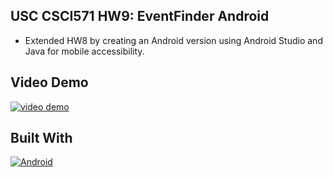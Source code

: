 
<!-- ABOUT THE PROJECT -->
## USC CSCI571 HW9: EventFinder Android
* Extended HW8 by creating an Android version using Android Studio and Java for mobile accessibility.


## Video Demo

[![video demo](https://github.com/javy1022/javy1022.github.io/tree/main/HW9/demo/cover.png)](https://www.youtube.com/watch?v=2RPcEY9aPZo)


## Built With

[![Android][Android]][Android-url]

<!-- MARKDOWN LINKS & IMAGES -->
<!-- https://www.markdownguide.org/basic-syntax/#reference-style-links -->
[Android]: https://img.shields.io/badge/Android-30D780?style=for-the-badge&logo=angular&logoColor=white
[Android-url]: https://developer.android.com/studio?gad_source=1&gclid=CjwKCAiA0PuuBhBsEiwAS7fsNbUzn3dCXaQF0jQF6iYCWg8DCBGLdYfgf9WSNCpYzOYbqo1kkP6N9BoCz8AQAvD_BwE&gclsrc=aw.ds


